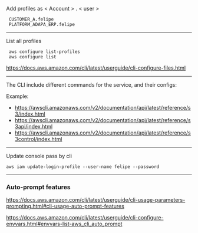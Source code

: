 Add profiles as < Account > . < user >
``` 
 CUSTOMER_A.felipe
 PLATFORM_ADAPA_ERP.felipe
 ```

---

List all profiles
```
 aws configure list-profiles
 aws configure list
```
 
https://docs.aws.amazon.com/cli/latest/userguide/cli-configure-files.html

---

The CLI include different commands for the service, and their configs:

Example:
  * https://awscli.amazonaws.com/v2/documentation/api/latest/reference/s3/index.html
  * https://awscli.amazonaws.com/v2/documentation/api/latest/reference/s3api/index.html
  * https://awscli.amazonaws.com/v2/documentation/api/latest/reference/s3control/index.html



---

Update console pass by cli

```
aws iam update-login-profile --user-name felipe --password
```


---

### Auto-prompt features

https://docs.aws.amazon.com/cli/latest/userguide/cli-usage-parameters-prompting.html#cli-usage-auto-prompt-features

https://docs.aws.amazon.com/cli/latest/userguide/cli-configure-envvars.html#envvars-list-aws_cli_auto_prompt

